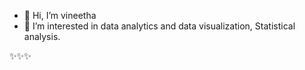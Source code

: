 - 👋 Hi, I’m vineetha
- 👀 I’m interested in data analytics and data visualization, Statistical analysis.

✨✨✨

<!---
tiru18324/tiru18324 is a ✨ special ✨ repository because its `README.md` (this file) appears on your GitHub profile.
You can click the Preview link to take a look at your changes.
--->
